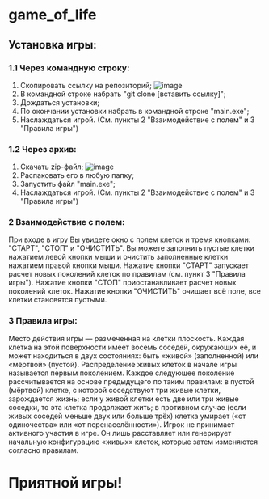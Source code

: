 # game_of_life

## Установка игры:

### 1.1 Через командную строку:

1) Скопировать ссылку на репозиторий;
![image](https://user-images.githubusercontent.com/113696995/206867588-e525501f-52b5-431a-87cd-2fe2d35a56e1.png)
2) В командной строке набрать "git clone [вставить ссылку]";
3) Дождаться установки;
4) По окончании установки набрать в командной строке "main.exe";
5) Наслаждаться игрой. (См. пункты 2 "Взаимодействие с полем" и 3 "Правила игры") 

### 1.2 Через архив:
1) Скачать zip-файл;
![image](https://user-images.githubusercontent.com/113696995/206867567-0a261607-693f-4b38-90b3-e82e7a65aee3.png)
2) Распаковать его в любую папку;
3) Запустить файл "main.exe";
4) Наслаждаться игрой. (См. пункты 2 "Взаимодействие с полем" и 3 "Правила игры") 

### 2 Взаимодействие с полем:
При входе в игру Вы увидете окно с полем клеток и тремя кнопками: "СТАРТ", "СТОП" и "ОЧИСТИТЬ".
Вы можете заполнить пустые клетки нажатием левой кнопки мыши и очистить заполненные клетки нажатием правой кнопки мыши.
Нажатие кнопки "СТАРТ" запускает расчет новых поколений клеток по правилам (см. пункт 3 "Правила игры").
Нажатие кнопки "СТОП" приостанавливает расчет новых поколений клеток.
Нажатие кнопки "ОЧИСТИТЬ" очищает всё поле, все клетки становятся пустыми.

### 3 Правила игры:
Место действия игры — размеченная на клетки плоскость.
Каждая клетка на этой поверхности имеет восемь соседей, окружающих её, и может находиться в двух состояниях: быть «живой» (заполненной) или «мёртвой» (пустой).
Распределение живых клеток в начале игры называется первым поколением. Каждое следующее поколение рассчитывается на основе предыдущего по таким правилам:
в пустой (мёртвой) клетке, с которой соседствуют три живые клетки, зарождается жизнь;
если у живой клетки есть две или три живые соседки, то эта клетка продолжает жить; в противном случае (если живых соседей меньше двух или больше трёх) клетка умирает («от одиночества» или «от перенаселённости»).
Игрок не принимает активного участия в игре. Он лишь расставляет или генерирует начальную конфигурацию «живых» клеток, которые затем изменяются согласно правилам. 

# Приятной игры!
